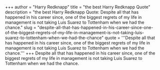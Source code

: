 +++
author = "Harry Redknapp"
title = "the best Harry Redknapp Quote"
description = "the best Harry Redknapp Quote: Despite all that has happened in his career since, one of the biggest regrets of my life in management is not taking Luis Suarez to Tottenham when we had the chance."
slug = "despite-all-that-has-happened-in-his-career-since-one-of-the-biggest-regrets-of-my-life-in-management-is-not-taking-luis-suarez-to-tottenham-when-we-had-the-chance"
quote = '''Despite all that has happened in his career since, one of the biggest regrets of my life in management is not taking Luis Suarez to Tottenham when we had the chance.'''
+++
Despite all that has happened in his career since, one of the biggest regrets of my life in management is not taking Luis Suarez to Tottenham when we had the chance.
